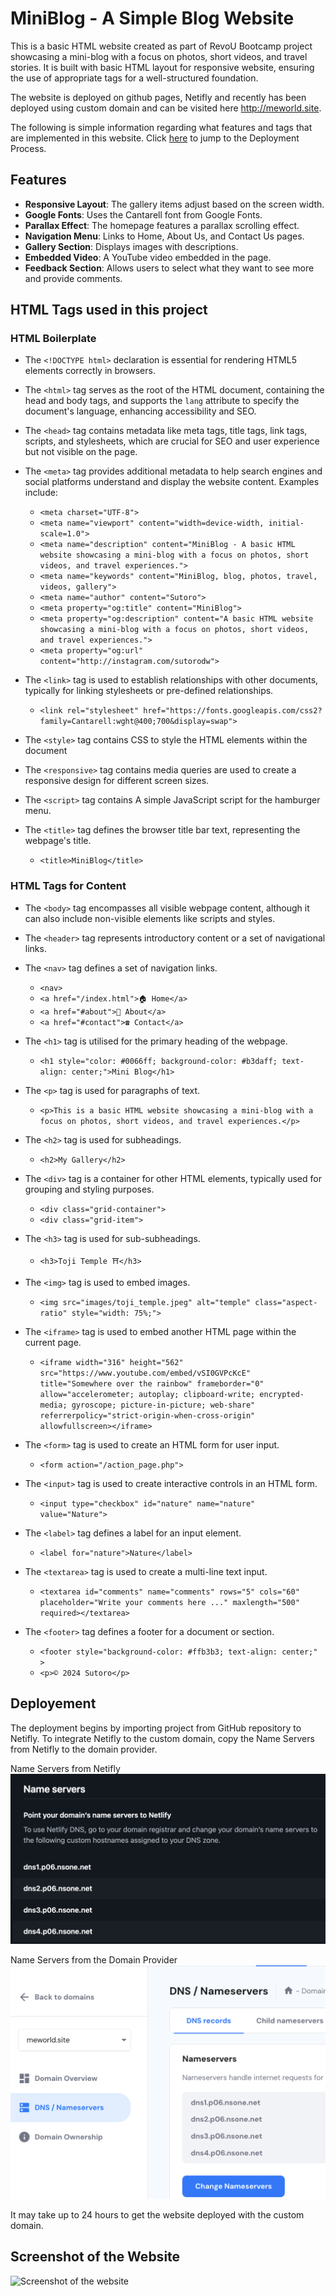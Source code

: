 # MiniBlog - A Simple Blog Website
This is a basic HTML website created as part of RevoU Bootcamp project showcasing a mini-blog with a focus on photos, short videos, and travel stories. It is built with basic HTML layout for responsive website, ensuring the use of appropriate tags for a well-structured foundation.

The website is deployed on github pages, Netifly and recently has been deployed using custom domain and can be visited here http://meworld.site. 

The following is simple information regarding what features and tags that are implemented in this website. Click  [here](#Features) to jump to the Deployment Process. 

## Features

- **Responsive Layout**: The gallery items adjust based on the screen width.
- **Google Fonts**: Uses the Cantarell font from Google Fonts.
- **Parallax Effect**: The homepage features a parallax scrolling effect.
- **Navigation Menu**: Links to Home, About Us, and Contact Us pages.
- **Gallery Section**: Displays images with descriptions.
- **Embedded Video**: A YouTube video embedded in the page.
- **Feedback Section**: Allows users to select what they want to see more and provide comments.


## HTML Tags used in this project

### HTML Boilerplate

- The `<!DOCTYPE html>` declaration is essential for rendering HTML5 elements correctly in browsers.
  
- The `<html>` tag serves as the root of the HTML document, containing the head and body tags, and supports the `lang` attribute to specify the document's language, enhancing accessibility and SEO.

- The `<head>` tag contains metadata like meta tags, title tags, link tags, scripts, and stylesheets, which are crucial for SEO and user experience but not visible on the page.

- The `<meta>` tag provides additional metadata to help search engines and social platforms understand and display the website content. Examples include:
  - `<meta charset="UTF-8">`
  - `<meta name="viewport" content="width=device-width, initial-scale=1.0">`
  - `<meta name="description" content="MiniBlog - A basic HTML website showcasing a mini-blog with a focus on photos, short videos, and travel experiences.">`
  - `<meta name="keywords" content="MiniBlog, blog, photos, travel, videos, gallery">`
  - `<meta name="author" content="Sutoro">`
  - `<meta property="og:title" content="MiniBlog">`
  - `<meta property="og:description" content="A basic HTML website showcasing a mini-blog with a focus on photos, short videos, and travel experiences.">`
  - `<meta property="og:url" content="http://instagram.com/sutorodw">`

- The `<link>` tag is used to establish relationships with other documents, typically for linking stylesheets or pre-defined relationships.
  - `<link rel="stylesheet" href="https://fonts.googleapis.com/css2?family=Cantarell:wght@400;700&display=swap">`

- The `<style>` tag contains CSS to style the HTML elements within the document 

- The `<responsive>` tag contains media queries are used to create a responsive design for different screen sizes.

- The `<script>` tag contains A simple JavaScript script for the hamburger menu. 

- The `<title>` tag defines the browser title bar text, representing the webpage's title.
  - `<title>MiniBlog</title>`

### HTML Tags for Content

- The `<body>` tag encompasses all visible webpage content, although it can also include non-visible elements like scripts and styles.

- The `<header>` tag represents introductory content or a set of navigational links.

- The `<nav>` tag defines a set of navigation links.
  - `<nav>`
  - `<a href="/index.html">🏠 Home</a>`
  - `<a href="#about">📒 About</a>`
  - `<a href="#contact">☎️ Contact</a>`

- The `<h1>` tag is utilised for the primary heading of the webpage.
  - `<h1 style="color: #0066ff; background-color: #b3daff; text-align: center;">Mini Blog</h1>`

- The `<p>` tag is used for paragraphs of text.
  - `<p>This is a basic HTML website showcasing a mini-blog with a focus on photos, short videos, and travel experiences.</p>`

- The `<h2>` tag is used for subheadings.
  - `<h2>My Gallery</h2>`

- The `<div>` tag is a container for other HTML elements, typically used for grouping and styling purposes.
  - `<div class="grid-container">`
  - `<div class="grid-item">`

- The `<h3>` tag is used for sub-subheadings.
  - `<h3>Toji Temple ⛩️</h3>`

- The `<img>` tag is used to embed images.
  - `<img src="images/toji_temple.jpeg" alt="temple" class="aspect-ratio" style="width: 75%;">`

- The `<iframe>` tag is used to embed another HTML page within the current page.
  - `<iframe width="316" height="562" src="https://www.youtube.com/embed/vSI0GVPcKcE" title="Somewhere over the rainbow" frameborder="0" allow="accelerometer; autoplay; clipboard-write; encrypted-media; gyroscope; picture-in-picture; web-share" referrerpolicy="strict-origin-when-cross-origin" allowfullscreen></iframe>`

- The `<form>` tag is used to create an HTML form for user input.
  - `<form action="/action_page.php">`

- The `<input>` tag is used to create interactive controls in an HTML form.
  - `<input type="checkbox" id="nature" name="nature" value="Nature">`

- The `<label>` tag defines a label for an input element.
  - `<label for="nature">Nature</label>`

- The `<textarea>` tag is used to create a multi-line text input.
  - `<textarea id="comments" name="comments" rows="5" cols="60" placeholder="Write your comments here ..." maxlength="500" required></textarea>`

- The `<footer>` tag defines a footer for a document or section.
  - `<footer style="background-color: #ffb3b3; text-align: center;" >`
  - `<p>© 2024 Sutoro</p>`


## Deployement

The deployment begins by importing project from GitHub repository to Netifly. To integrate Netifly to the custom domain, copy the Name Servers from Netifly to the domain provider. 

Name Servers from Netifly
![Name Servers](/images/name-servers.png)

Name Servers from the Domain Provider
![Name Servers2](/images/name-servers2.png)

It may take up to 24 hours to get the website deployed with the custom domain.


## Screenshot of the Website
![Screenshot of the website](images/screenshot.jpeg)